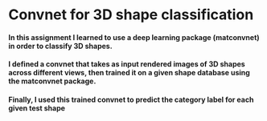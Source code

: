 # Convnet for 3D shape classification


#### In this assignment I learned to use a deep learning package (matconvnet) in order to classify 3D shapes. 
#### I defined a convnet that takes as input rendered images of 3D shapes across different views, then trained it on a given shape database using the matconvnet package.
####  Finally, I used this trained convnet to predict the category label for each given test shape
